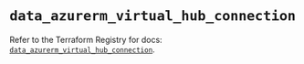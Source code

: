 # `data_azurerm_virtual_hub_connection`

Refer to the Terraform Registry for docs: [`data_azurerm_virtual_hub_connection`](https://registry.terraform.io/providers/hashicorp/azurerm/4.36.0/docs/data-sources/virtual_hub_connection).
